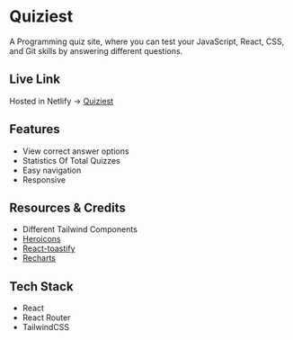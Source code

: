 # Quiziest

A Programming quiz site, where you can test your JavaScript, React, CSS, and Git skills by answering different questions.

## Live Link

Hosted in Netlify -> [Quiziest](https://quiziest.netlify.app/)

## Features

- View correct answer options
- Statistics Of Total Quizzes
- Easy navigation
- Responsive

## Resources & Credits

- Different Tailwind Components
- [Heroicons](https://heroicons.com/)
- [React-toastify](https://fkhadra.github.io/react-toastify/introduction)
- [Recharts](https://recharts.org/en-US/)

## Tech Stack

- React
- React Router
- TailwindCSS
